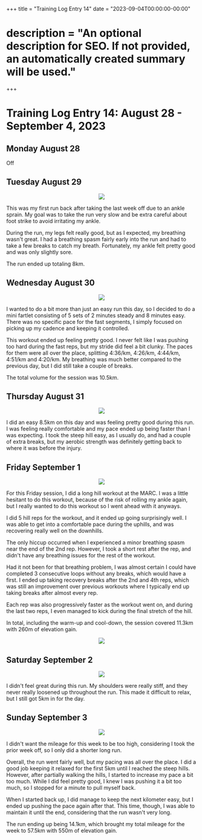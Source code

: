 +++
title = "Training Log Entry 14"
date = "2023-09-04T00:00:00-00:00"
# description = "An optional description for SEO. If not provided, an automatically created summary will be used."
+++


# Training Log Entry 14:  August 28 - September 4, 2023

## Monday August 28

Off

## Tuesday August 29

<div style="text-align:center"><img src="/images/posts/training/2023/14/1.png.webp" /></div>

This was my first run back after taking the last week off due to an ankle sprain.
My goal was to take the run very slow and be extra careful about foot strike to avoid irritating my ankle.

During the run, my legs felt really good, but as I expected, my breathing wasn't great.
I had a breathing spasm fairly early into the run and had to take a few breaks to catch my breath.
Fortunately, my ankle felt pretty good and was only slightly sore.

The run ended up totaling 8km.

## Wednesday August 30

<div style="text-align:center"><img src="/images/posts/training/2023/14/2.png.webp" /></div>

I wanted to do a bit more than just an easy run this day, so I decided to do a mini fartlet consisting of 5 sets of 2 minutes steady and 8 minutes easy.
There was no specific pace for the fast segments, I simply focused on picking up my cadence and keeping it controlled.

This workout ended up feeling pretty good.
I never felt like I was pushing too hard during the fast reps, but my stride did feel a bit clunky.
The paces for them were all over the place, splitting 4:36/km, 4:26/km, 4:44/km, 4:51/km and 4:20/km.
My breathing was much better compared to the previous day, but I did still take a couple of breaks.

The total volume for the session was 10.5km.

## Thursday August 31

<div style="text-align:center"><img src="/images/posts/training/2023/14/3.png.webp" /></div>

I did an easy 8.5km on this day and was feeling pretty good during this run.
I was feeling really comfortable and my pace ended up being faster than I was expecting.
I took the steep hill easy, as I usually do, and had a couple of extra breaks, but my aerobic strength was definitely getting back to where it was before the injury.

## Friday September 1

<div style="text-align:center"><img src="/images/posts/training/2023/14/4.png.webp" /></div>

For this Friday session, I did a long hill workout at the MARC.
I was a little hesitant to do this workout, because of the risk of rolling my ankle again, but I really wanted to do this workout so I went ahead with it anyways.

I did 5 hill reps for the workout, and it ended up going surprisingly well.
I was able to get into a comfortable pace during the uphills, and was recovering really well on the downhills.

The only hiccup occurred when I experienced a minor breathing spasm near the end of the 2nd rep. 
However, I took a short rest after the rep, and didn't have any breathing issues for the rest of the workout.

Had it not been for that breathing problem, I was almost certain I could have completed 3 consecutive loops without any breaks, which would have a first.
I ended up taking recovery breaks after the 2nd and 4th reps, which was still an improvement over previous workouts where I typically end up taking breaks after almost every rep.

Each rep was also progressively faster as the workout went on, and during the last two reps, I even managed to kick during the final stretch of the hill.

In total, including the warm-up and cool-down, the session covered 11.3km with 260m of elevation gain.

<div style="text-align:center"><img src="/images/gallery/2023/29.jpg.webp" ></div>

## Saturday September 2

<div style="text-align:center"><img src="/images/posts/training/2023/14/5.png.webp" /></div>

I didn't feel great during this run.
My shoulders were really stiff, and they never really loosened up throughout the run.
This made it difficult to relax, but I still got 5km in for the day.

## Sunday September 3

<div style="text-align:center"><img src="/images/posts/training/2023/14/6.png.webp" /></div>

I didn't want the mileage for this week to be too high, considering I took the prior week off, so I only did a shorter long run.

Overall, the run went fairly well, but my pacing was all over the place.
I did a good job keeping it relaxed for the first 5km until I reached the steep hills.
However, after partially walking the hills, I started to increase my pace a bit too much.
While I did feel pretty good, I knew I was pushing it a bit too much, so I stopped for a minute to pull myself back.

When I started back up, I did manage to keep the next kilometer easy, but I ended up pushing the pace again after that.
This time, though, I was able to maintain it until the end, considering that the run wasn't very long.

The run ending up being 14.1km, which brought my total mileage for the week to 57.5km with 550m of elevation gain.
